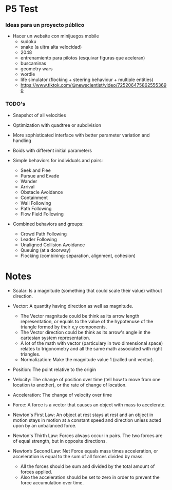 # P5 Test

### Ideas para un proyecto público

- Hacer un website con minijuegos mobile
  - sudoku
  - snake (a ultra alta velocidad)
  - 2048
  - entrenamiento para pilotos (esquivar figuras que aceleran)
  - buscaminas
  - geometry wars
  - wordle
  - life simulator (flocking + steering behaviour + multiple entities)
  - https://www.tiktok.com/@newscientist/video/7252064758625553690

### TODO's

- Snapshot of all velocities
- Optimization with quadtree or subdivision
- More sophisticated interface with better parameter variation and handling
- Boids with different initial parameters

- Simple behaviors for individuals and pairs:
  - Seek and Flee
  - Pursue and Evade
  - Wander
  - Arrival
  - Obstacle Avoidance
  - Containment
  - Wall Following
  - Path Following
  - Flow Field Following
- Combined behaviors and groups:
  - Crowd Path Following
  - Leader Following
  - Unaligned Collision Avoidance
  - Queuing (at a doorway)
  - Flocking (combining: separation, alignment, cohesion)

# Notes

- Scalar: Is a magnitude (something that could scale their value) without direction.
- Vector: A quantity having direction as well as magnitude.
  - The Vector magnitude could be think as its arrow length representation, or equals to the value of the hypotenuse of the triangle formed by their x,y components.
  - The Vector direction could be think as its arrow's angle in the cartesian system representation.
  - A lot of the math with vector (particulary in two dimensional space) relates to trigonometry and all the same math associated with right triangles.
  - Normalization: Make the magnitude value 1 (called unit vector).
- Position: The point relative to the origin
- Velocity: The change of position over time (tell how to move from one location to another), or the rate of change of location.
- Acceleration: The change of velocity over time
- Force: A force is a vector that causes an object with mass to accelerate.

- Newton's First Law: An object at rest stays at rest and an object in motion stays in motion at a constant speed and direction unless acted upon by an unbalanced force.
- Newton's Thirth Law: Forces always occur in pairs. The two forces are of equal strength, but in opposite directions.
- Newton’s Second Law: Net Force equals mass times acceleration, or acceleration is equal to the sum of all forces divided by mass.
  - All the forces should be sum and divided by the total amount of forces applied.
  - Also the acceleration should be set to zero in order to prevent the force accumulation over time.
